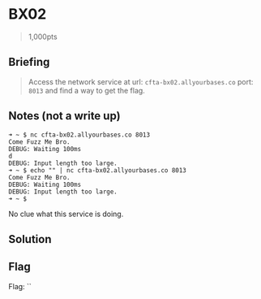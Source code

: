 # BX02
> 1,000pts

## Briefing
> Access the network service at url: `cfta-bx02.allyourbases.co` port: `8013` and find a way to get the flag.

## Notes (not a write up)

```console
➜ ~ $ nc cfta-bx02.allyourbases.co 8013
Come Fuzz Me Bro.
DEBUG: Waiting 100ms
d
DEBUG: Input length too large.
➜ ~ $ echo "" | nc cfta-bx02.allyourbases.co 8013
Come Fuzz Me Bro.
DEBUG: Waiting 100ms
DEBUG: Input length too large.
➜ ~ $
```

No clue what this service is doing.

## Solution

## Flag
Flag: ``
